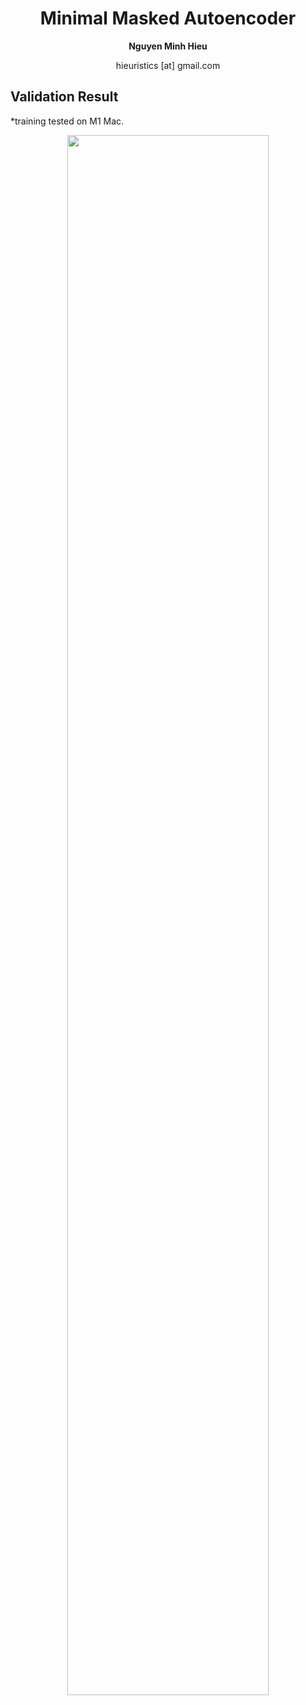 <div align=center>
  <h1>
    Minimal Masked Autoencoder
  </h1>
  <div align=center>
    <div align=center>
      <b>Nguyen Minh Hieu</b>
    </div>
    <div align=center>
      <p align=center>hieuristics [at] gmail.com</p>
    </div>
    <div align=center>
    </div>
  </div>
</div>

## Validation Result
*training tested on M1 Mac.

<div align=center>
  <img width=80% src=""></img>
  <h3 align=center></h3>
</div>
